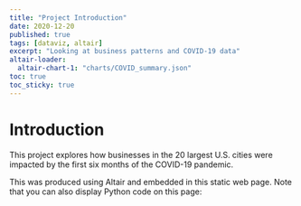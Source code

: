 ```yaml
---
title: "Project Introduction"
date: 2020-12-20
published: true
tags: [dataviz, altair]
excerpt: "Looking at business patterns and COVID-19 data"
altair-loader:
  altair-chart-1: "charts/COVID_summary.json"
toc: true
toc_sticky: true
---
```


# Introduction

This project explores how businesses in the 20 largest U.S. cities were impacted by the first six months of the COVID-19 pandemic.

<div id="altair-chart-1" =800x300></div>

This was produced using Altair and embedded in this static web page. Note that you can also display Python code on this page:
